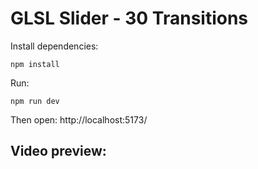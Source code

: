 # GLSL Slider - 30 Transitions

Install dependencies:
```
npm install
```

Run:
```
npm run dev
```
Then open:
http://localhost:5173/

## Video preview:
